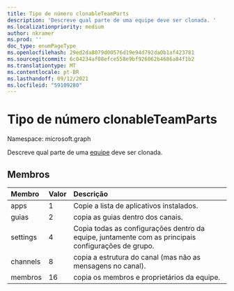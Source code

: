 ```yaml
---
title: Tipo de número clonableTeamParts
description: 'Descreve qual parte de uma equipe deve ser clonada. '
ms.localizationpriority: medium
author: nkramer
ms.prod: ''
doc_type: enumPageType
ms.openlocfilehash: 29ed2da8079d00576d19e94d792da0b1af423781
ms.sourcegitcommit: 6c04234af08efce558e9bf926062b4686a84f1b2
ms.translationtype: MT
ms.contentlocale: pt-BR
ms.lasthandoff: 09/12/2021
ms.locfileid: "59109280"
---
```

# <a name="clonableteamparts-enum-type"></a>Tipo de número clonableTeamParts

Namespace: microsoft.graph



Descreve qual parte de uma [equipe](../resources/team.md) deve ser clonada.

## <a name="members"></a>Membros

| Membro | Valor| Descrição |
|:---------------|:--------|:----------|
|apps|1|Copie a lista de aplicativos instalados.|
|guias|2|copia as guias dentro dos canais.|
|settings|4 |Copia todas as configurações dentro da equipe, juntamente com as principais configurações de grupo.|
|channels|8 |copia a estrutura do canal (mas não as mensagens no canal).|
|membros|16 |copia os membros e proprietários da equipe.|

